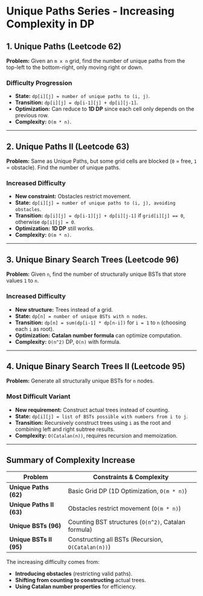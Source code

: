 # Unique Paths Series - Increasing Complexity in DP

## 1. Unique Paths (Leetcode 62)
**Problem:** Given an `m x n` grid, find the number of unique paths from the top-left to the bottom-right, only moving right or down.

### **Difficulty Progression**
- **State:** `dp[i][j] = number of unique paths to (i, j)`.
- **Transition:** `dp[i][j] = dp[i-1][j] + dp[i][j-1]`.
- **Optimization:** Can reduce to **1D DP** since each cell only depends on the previous row.
- **Complexity:** `O(m * n)`.

---

## 2. Unique Paths II (Leetcode 63)
**Problem:** Same as Unique Paths, but some grid cells are blocked (`0` = free, `1` = obstacle). Find the number of unique paths.

### **Increased Difficulty**
- **New constraint:** Obstacles restrict movement.
- **State:** `dp[i][j] = number of unique paths to (i, j), avoiding obstacles`.
- **Transition:** `dp[i][j] = dp[i-1][j] + dp[i][j-1]` if `grid[i][j] == 0`, otherwise `dp[i][j] = 0`.
- **Optimization:** **1D DP** still works.
- **Complexity:** `O(m * n)`.

---

## 3. Unique Binary Search Trees (Leetcode 96)
**Problem:** Given `n`, find the number of structurally unique BSTs that store values `1` to `n`.

### **Increased Difficulty**
- **New structure:** Trees instead of a grid.
- **State:** `dp[n] = number of unique BSTs with n nodes`.
- **Transition:** `dp[n] = sum(dp[i-1] * dp[n-i])` for `i = 1` to `n` (choosing each `i` as root).
- **Optimization:** **Catalan number formula** can optimize computation.
- **Complexity:** `O(n^2)` DP, `O(n)` with formula.

---

## 4. Unique Binary Search Trees II (Leetcode 95)
**Problem:** Generate all structurally unique BSTs for `n` nodes.

### **Most Difficult Variant**
- **New requirement:** Construct actual trees instead of counting.
- **State:** `dp[i][j] = list of BSTs possible with numbers from i to j`.
- **Transition:** Recursively construct trees using `i` as the root and combining left and right subtree results.
- **Complexity:** `O(Catalan(n))`, requires recursion and memoization.

---

## **Summary of Complexity Increase**
| Problem | Constraints & Complexity |
|---------|-------------------------|
| **Unique Paths (62)** | Basic Grid DP (1D Optimization, `O(m * n)`) |
| **Unique Paths II (63)** | Obstacles restrict movement (`O(m * n)`) |
| **Unique BSTs (96)** | Counting BST structures (`O(n^2)`, Catalan formula) |
| **Unique BSTs II (95)** | Constructing all BSTs (Recursion, `O(Catalan(n))`) |

The increasing difficulty comes from:
- **Introducing obstacles** (restricting valid paths).
- **Shifting from counting to constructing** actual trees.
- **Using Catalan number properties** for efficiency.

